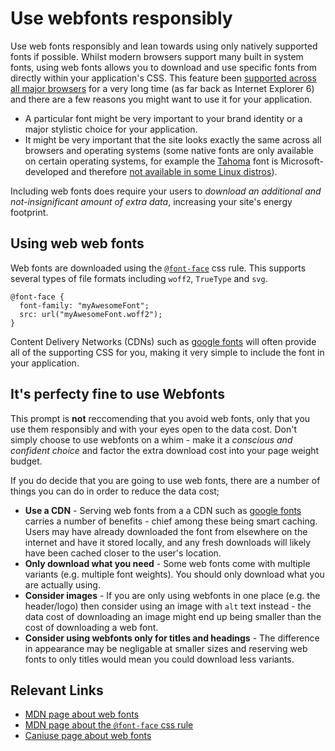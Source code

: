 # Use webfonts responsibly

Use web fonts responsibly and lean towards using only natively supported fonts if possible. Whilst modern browsers support many built in system fonts, using web fonts allows you to download and use specific fonts from directly within your application's CSS. This feature been [supported across all major browsers](https://caniuse.com/fontface) for a very long time (as far back as Internet Explorer 6) and there are a few reasons you might want to use it for your application.

- A particular font might be very important to your brand identity or a major stylistic choice for your application.
- It might be very important that the site looks exactly the same across all browsers and operating systems (some native fonts are only available on certain operating systems, for example the [Tahoma](<https://en.wikipedia.org/wiki/Tahoma_(typeface)>) font is Microsoft-developed and therefore [not available in some Linux distros](https://wiki.debian.org/tahoma)).

Including web fonts does require your users to _download an additional and not-insignificant amount of extra data_, increasing your site's energy footprint.

## Using web web fonts

Web fonts are downloaded using the [`@font-face`](https://developer.mozilla.org/en-US/docs/Web/CSS/@font-face) css rule. This supports several types of file formats including `woff2`, `TrueType` and `svg`.

```
@font-face {
  font-family: "myAwesomeFont";
  src: url("myAwesomeFont.woff2");
}
```

Content Delivery Networks (CDNs) such as [google fonts](https://fonts.google.com/) will often provide all of the supporting CSS for you, making it very simple to include the font in your application.

## It's perfecty fine to use Webfonts

This prompt is **not** reccomending that you avoid web fonts, only that you use them responsibly and with your eyes open to the data cost. Don't simply choose to use webfonts on a whim - make it a _conscious and confident choice_ and factor the extra download cost into your page weight budget.

If you do decide that you are going to use web fonts, there are a number of things you can do in order to reduce the data cost;

- **Use a CDN** - Serving web fonts from a a CDN such as [google fonts](https://fonts.google.com/) carries a number of benefits - chief among these being smart caching. Users may have already downloaded the font from elsewhere on the internet and have it stored locally, and any fresh downloads will likely have been cached closer to the user's location.
- **Only download what you need** - Some web fonts come with multiple variants (e.g. multiple font weights). You should only download what you are actually using.
- **Consider images** - If you are only using webfonts in one place (e.g. the header/logo) then consider using an image with `alt` text instead - the data cost of downloading an image might end up being smaller than the cost of downloading a web font.
- **Consider using webfonts only for titles and headings** - The difference in appearance may be negligable at smaller sizes and reserving web fonts to only titles would mean you could download less variants.

## Relevant Links

- [MDN page about web fonts](https://developer.mozilla.org/en-US/docs/Learn/CSS/Styling_text/Web_fonts)
- [MDN page about the `@font-face` css rule](https://developer.mozilla.org/en-US/docs/Web/CSS/@font-face)
- [Caniuse page about web fonts](https://caniuse.com/fontface)
